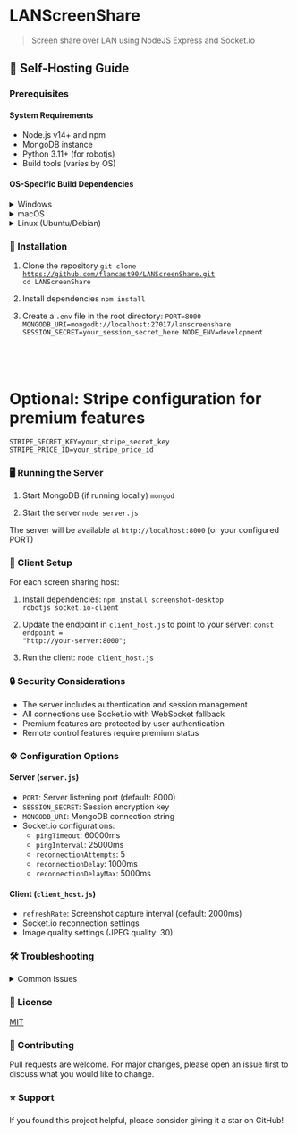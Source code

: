 # LANScreenShare
> Screen share over LAN using NodeJS Express and Socket.io

## 🚀 Self-Hosting Guide

### Prerequisites

#### System Requirements
- Node.js v14+ and npm
- MongoDB instance
- Python 3.11+ (for robotjs)
- Build tools (varies by OS)

#### OS-Specific Build Dependencies

<details>
<summary>Windows</summary>

<code>npm install --global --production windows-build-tools</code>

Run from an elevated PowerShell or CMD.exe (Run as Administrator)
</details>

<details>
<summary>macOS</summary>

<code>xcode-select --install</code>
</details>

<details>
<summary>Linux (Ubuntu/Debian)</summary>

<code>sudo apt-get update
sudo apt-get install python3.11 make gcc g++ libxtst-dev libpng++-dev
npm install -g node-gyp</code>
</details>

### 🔧 Installation

1. Clone the repository
<code>git clone https://github.com/flancast90/LANScreenShare.git
cd LANScreenShare</code>

2. Install dependencies
<code>npm install</code>

3. Create a `.env` file in the root directory:
<code>PORT=8000
MONGODB_URI=mongodb://localhost:27017/lanscreenshare
SESSION_SECRET=your_session_secret_here
NODE_ENV=development
</code>

# Optional: Stripe configuration for premium features
<code>STRIPE_SECRET_KEY=your_stripe_secret_key
STRIPE_PRICE_ID=your_stripe_price_id</code>

### 🖥️ Running the Server

1. Start MongoDB (if running locally)
<code>mongod</code>

2. Start the server
<code>node server.js</code>

The server will be available at `http://localhost:8000` (or your configured PORT)

### 👥 Client Setup

For each screen sharing host:

1. Install dependencies:
<code>npm install screenshot-desktop robotjs socket.io-client</code>

2. Update the endpoint in `client_host.js` to point to your server:
<code>const endpoint = "http://your-server:8000";</code>

3. Run the client:
<code>node client_host.js</code>

### 🔒 Security Considerations

- The server includes authentication and session management
- All connections use Socket.io with WebSocket fallback
- Premium features are protected by user authentication
- Remote control features require premium status

### ⚙️ Configuration Options

#### Server (`server.js`)
- `PORT`: Server listening port (default: 8000)
- `SESSION_SECRET`: Session encryption key
- `MONGODB_URI`: MongoDB connection string
- Socket.io configurations:
  - `pingTimeout`: 60000ms
  - `pingInterval`: 25000ms
  - `reconnectionAttempts`: 5
  - `reconnectionDelay`: 1000ms
  - `reconnectionDelayMax`: 5000ms

#### Client (`client_host.js`)
- `refreshRate`: Screenshot capture interval (default: 2000ms)
- Socket.io reconnection settings
- Image quality settings (JPEG quality: 30)

### 🛠️ Troubleshooting

<details>
<summary>Common Issues</summary>

1. **Build Errors**
   - Ensure all system prerequisites are installed
   - Check Python version (3.11+ required)
   - Run with administrative privileges

2. **Connection Issues**
   - Verify MongoDB is running
   - Check firewall settings
   - Ensure correct endpoint configuration

3. **Performance Issues**
   - Adjust `refreshRate` in client_host.js
   - Monitor network bandwidth usage
   - Check server logs for bottlenecks
</details>

### 📝 License
[MIT](https://choosealicense.com/licenses/mit/)

### 🤝 Contributing
Pull requests are welcome. For major changes, please open an issue first to discuss what you would like to change.

### ⭐️ Support
If you found this project helpful, please consider giving it a star on GitHub!